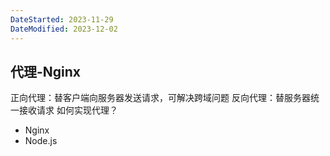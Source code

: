 ```yaml
---
DateStarted: 2023-11-29
DateModified: 2023-12-02
---
```

## 代理-Nginx

正向代理：替客户端向服务器发送请求，可解决跨域问题
反向代理：替服务器统一接收请求
如何实现代理？

- Nginx
- Node.js